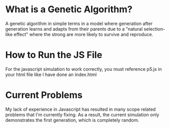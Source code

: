 # What is a Genetic Algorithm?
A genetic algorithm in simple terms in a model where generation after generation learns and adapts from their parents due to a "natural selection-like effect" where the strong are more likely to survive and reproduce.
# How to Run the JS File
For the javascript simulation to work correctly, you must reference p5.js in your html file like I have done an index.html
# Current Problems
My lack of experience in Javascript has resulted in many scope related problems that I'm currently fixing. As a result, the current simulation only demonstrates the first generation, which is completely random.
